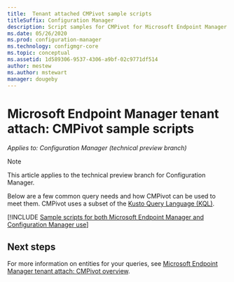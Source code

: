 ```yaml
---
title:  Tenant attached CMPivot sample scripts
titleSuffix: Configuration Manager
description: Script samples for CMPivot for Microsoft Endpoint Manager tenant attached devices.
ms.date: 05/26/2020
ms.prod: configuration-manager
ms.technology: configmgr-core
ms.topic: conceptual
ms.assetid: 1d589306-9537-4306-a9bf-02c9771df514
author: mestew
ms.author: mstewart 
manager: dougeby
---
```


# Microsoft Endpoint Manager tenant attach: CMPivot sample scripts
<!---->
*Applies to: Configuration Manager (technical preview branch)*

> [!Note]
> This article applies to the technical preview branch for Configuration Manager.

Below are a few common query needs and how CMPivot can be used to meet them. CMPivot uses a subset of the [Kusto Query Language (KQL)](https://docs.microsoft.com/azure/kusto/query/).

[!INCLUDE [Sample scripts for both Microsoft Endpoint Manager and Configuration Manager use](../core/servers/manage/includes/cmpivot-samples-shared.md)]

## Next steps

For more information on entities for your queries, see [Microsoft Endpoint Manager tenant attach: CMPivot overview](cmpivot-overview-attached.md).
